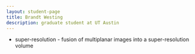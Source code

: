 ```yaml
---
layout: student-page
title: Brandt Westing
description: graduate student at UT Austin
---
```


- super-resolution - fusion of multiplanar images into a super-resolution volume
             
 
 
 

